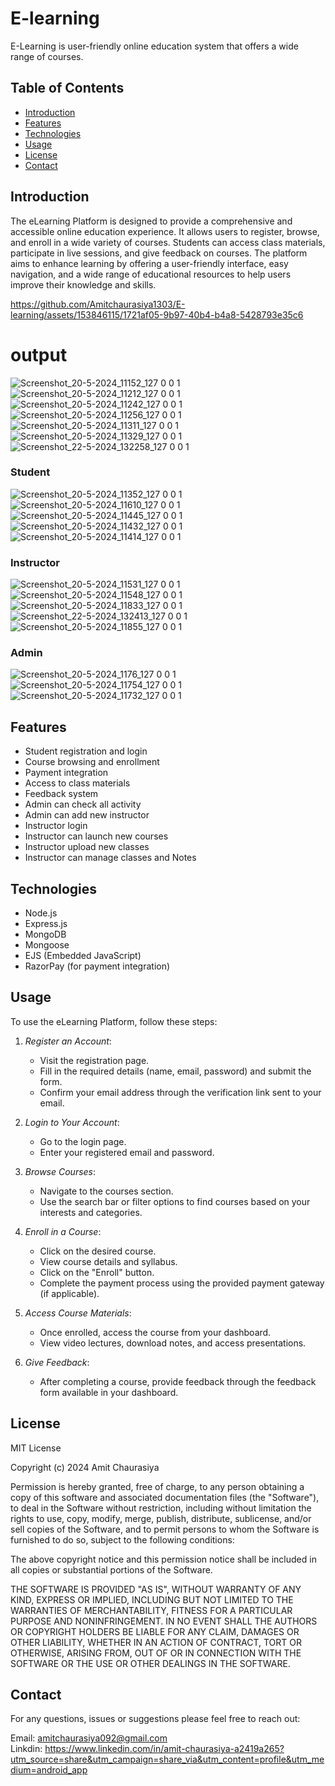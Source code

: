 # E-learning
E-Learning is user-friendly online education system that offers a wide range of courses. 

## Table of Contents
- [Introduction](#introduction)
- [Features](#features)
- [Technologies](#technologies)
- [Usage](#usage)
- [License](#license)
- [Contact](#contact)
  
## Introduction
The eLearning Platform is designed to provide a comprehensive and accessible online education experience. It allows users to register, browse, and enroll in a wide variety of courses. Students can access class materials, participate in live sessions, and give feedback on courses. The platform aims to enhance learning by offering a user-friendly interface, easy navigation, and a wide range of educational resources to help users improve their knowledge and skills.

https://github.com/Amitchaurasiya1303/E-learning/assets/153846115/1721af05-9b97-40b4-b4a8-5428793e35c6

# output
![Screenshot_20-5-2024_11152_127 0 0 1](https://github.com/Amitchaurasiya1303/E-learning/assets/153846115/27a3716e-a701-438b-8125-dee430760491)
![Screenshot_20-5-2024_11212_127 0 0 1](https://github.com/Amitchaurasiya1303/E-learning/assets/153846115/3a2c506e-2082-4a6c-8e91-3ae5b1974595)
![Screenshot_20-5-2024_11242_127 0 0 1](https://github.com/Amitchaurasiya1303/E-learning/assets/153846115/c600fe1c-c90b-4d26-9d05-274d3277a187)
![Screenshot_20-5-2024_11256_127 0 0 1](https://github.com/Amitchaurasiya1303/E-learning/assets/153846115/9f844c10-1e61-4515-b2a5-e41786f1533d)
![Screenshot_20-5-2024_11311_127 0 0 1](https://github.com/Amitchaurasiya1303/E-learning/assets/153846115/294253e6-7f43-45d4-8b2d-0cf041a41d6c)
![Screenshot_20-5-2024_11329_127 0 0 1](https://github.com/Amitchaurasiya1303/E-learning/assets/153846115/f22e5ea7-57cc-43dc-9a6d-766c0715b637)
![Screenshot_22-5-2024_132258_127 0 0 1](https://github.com/Amitchaurasiya1303/E-learning/assets/153846115/1e77306b-1751-4cf0-8a93-621be6499123)

### Student
![Screenshot_20-5-2024_11352_127 0 0 1](https://github.com/Amitchaurasiya1303/E-learning/assets/153846115/8c308c23-e072-4468-a1e6-578d8b2f3377)
![Screenshot_20-5-2024_11610_127 0 0 1](https://github.com/Amitchaurasiya1303/E-learning/assets/153846115/9630583f-8ba8-4b1f-8294-6350b1cfe05f)
![Screenshot_20-5-2024_11445_127 0 0 1](https://github.com/Amitchaurasiya1303/E-learning/assets/153846115/d45bed63-2130-4ce4-b9d0-fa4157984e9e)
![Screenshot_20-5-2024_11432_127 0 0 1](https://github.com/Amitchaurasiya1303/E-learning/assets/153846115/85bff396-fa46-41a2-900d-8ec2e5880f56)
![Screenshot_20-5-2024_11414_127 0 0 1](https://github.com/Amitchaurasiya1303/E-learning/assets/153846115/d24dc930-a634-450b-8a27-71e1541cdd62)

### Instructor
![Screenshot_20-5-2024_11531_127 0 0 1](https://github.com/Amitchaurasiya1303/E-learning/assets/153846115/af75f257-a584-4314-8a1c-9a63e171aaaf)
![Screenshot_20-5-2024_11548_127 0 0 1](https://github.com/Amitchaurasiya1303/E-learning/assets/153846115/a912437a-d5b2-4b7f-93f9-a5908cc4752e)
![Screenshot_20-5-2024_11833_127 0 0 1](https://github.com/Amitchaurasiya1303/E-learning/assets/153846115/d65a9c9b-f09a-4456-ad58-6e1a9dae6582)
![Screenshot_22-5-2024_132413_127 0 0 1](https://github.com/Amitchaurasiya1303/E-learning/assets/153846115/1d3fe6a9-b02f-461d-a285-f45032d0130f)
![Screenshot_20-5-2024_11855_127 0 0 1](https://github.com/Amitchaurasiya1303/E-learning/assets/153846115/c12317f1-2812-425d-ab3d-a5d9e19d9104)

### Admin
![Screenshot_20-5-2024_1176_127 0 0 1](https://github.com/Amitchaurasiya1303/E-learning/assets/153846115/ba9e26bd-637b-45d2-946f-b1682d64a8d4)
![Screenshot_20-5-2024_11754_127 0 0 1](https://github.com/Amitchaurasiya1303/E-learning/assets/153846115/fc29e4c8-1df5-4dd8-93ea-c6f52bbd47fa)
![Screenshot_20-5-2024_11732_127 0 0 1](https://github.com/Amitchaurasiya1303/E-learning/assets/153846115/d44b0aef-42f0-4f4d-be08-95041ca47ee1)


## Features
- Student registration and login
- Course browsing and enrollment
- Payment integration
- Access to class materials
- Feedback system
- Admin can check all activity
- Admin can add new instructor
- Instructor login
- Instructor can launch new courses
- Instructor upload new classes
- Instructor can manage classes and Notes

## Technologies
- Node.js
- Express.js
- MongoDB
- Mongoose
- EJS (Embedded JavaScript)
- RazorPay (for payment integration)

## Usage
To use the eLearning Platform, follow these steps:

1. *Register an Account*:
   - Visit the registration page.
   - Fill in the required details (name, email, password) and submit the form.
   - Confirm your email address through the verification link sent to your email.

2. *Login to Your Account*:
   - Go to the login page.
   - Enter your registered email and password.

3. *Browse Courses*:
   - Navigate to the courses section.
   - Use the search bar or filter options to find courses based on your interests and categories.

4. *Enroll in a Course*:
   - Click on the desired course.
   - View course details and syllabus.
   - Click on the "Enroll" button.
   - Complete the payment process using the provided payment gateway (if applicable).

5. *Access Course Materials*:
   - Once enrolled, access the course from your dashboard.
   - View video lectures, download notes, and access presentations.

6. *Give Feedback*:
   - After completing a course, provide feedback through the feedback form available in your dashboard.

## License

MIT License

Copyright (c) 2024 Amit Chaurasiya

Permission is hereby granted, free of charge, to any person obtaining a copy
of this software and associated documentation files (the "Software"), to deal
in the Software without restriction, including without limitation the rights
to use, copy, modify, merge, publish, distribute, sublicense, and/or sell
copies of the Software, and to permit persons to whom the Software is
furnished to do so, subject to the following conditions:

The above copyright notice and this permission notice shall be included in all
copies or substantial portions of the Software.

THE SOFTWARE IS PROVIDED "AS IS", WITHOUT WARRANTY OF ANY KIND, EXPRESS OR
IMPLIED, INCLUDING BUT NOT LIMITED TO THE WARRANTIES OF MERCHANTABILITY,
FITNESS FOR A PARTICULAR PURPOSE AND NONINFRINGEMENT. IN NO EVENT SHALL THE
AUTHORS OR COPYRIGHT HOLDERS BE LIABLE FOR ANY CLAIM, DAMAGES OR OTHER
LIABILITY, WHETHER IN AN ACTION OF CONTRACT, TORT OR OTHERWISE, ARISING FROM,
OUT OF OR IN CONNECTION WITH THE SOFTWARE OR THE USE OR OTHER DEALINGS IN THE
SOFTWARE.

## Contact
For any questions, issues or suggestions please feel free to reach out:

Email: amitchaurasiya092@gmail.com
<br>
Linkdin: https://www.linkedin.com/in/amit-chaurasiya-a2419a265?utm_source=share&utm_campaign=share_via&utm_content=profile&utm_medium=android_app

